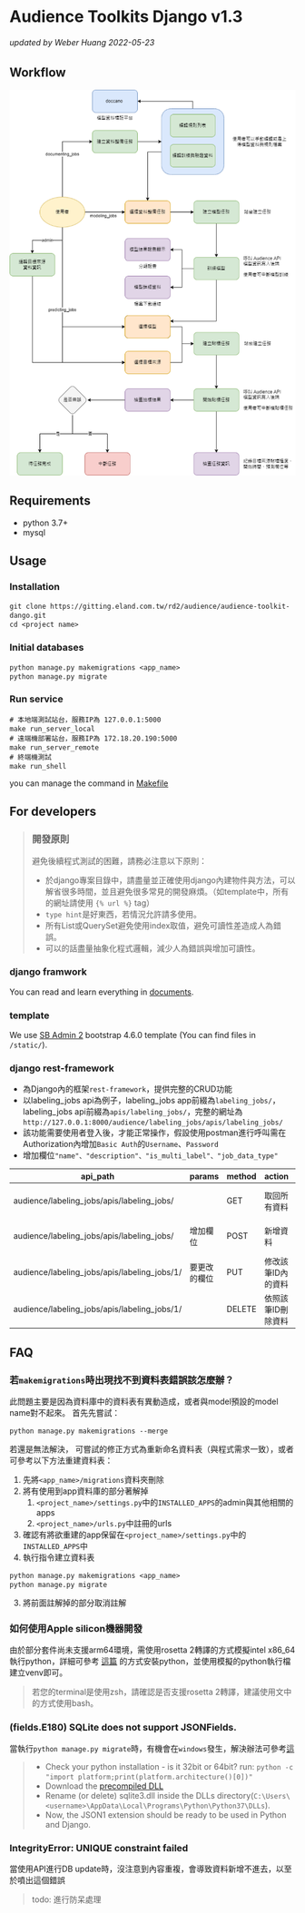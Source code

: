 # Audience Toolkits Django v1.3

###### updated by Weber Huang 2022-05-23

## Workflow

![](audience_site.png)

## Requirements

- python 3.7+
- mysql

## Usage

### Installation

```shell
git clone https://gitting.eland.com.tw/rd2/audience/audience-toolkit-dango.git
cd <project name>
```

### Initial databases

```shell
python manage.py makemigrations <app_name>
python manage.py migrate
```

### Run service

```shell
# 本地端測試站台，服務IP為 127.0.0.1:5000
make run_server_local
# 遠端機部署站台，服務IP為 172.18.20.190:5000
make run_server_remote
# 終端機測試
make run_shell
```

you can manage the command in [Makefile](https://gitting.eland.com.tw/rd2/audience/audience-toolkit-dango/-/blob/master/Makefile)

## For developers
> ### 開發原則
> 避免後續程式測試的困難，請務必注意以下原則：
> - 於django專案目錄中，請盡量並正確使用django內建物件與方法，可以解省很多時間，並且避免很多常見的開發麻煩。（如template中，所有的網址請使用 `{% url %}` tag）
> - `type hint`是好東西，若情況允許請多使用。
> - 所有List或QuerySet避免使用index取值，避免可讀性差造成人為錯誤。
> - 可以的話盡量抽象化程式邏輯，減少人為錯誤與增加可讀性。

### django framwork
You can read and learn everything in [documents](https://docs.djangoproject.com/zh-hans/3.1/).

### template
We use [SB Admin 2](https://startbootstrap.com/previews/sb-admin-2) bootstrap 4.6.0 template (You can find files in `/static/`).

### django rest-framework
- 為Django內的框架`rest-framework`，提供完整的CRUD功能
- 以labeling_jobs api為例子，labeling_jobs app前綴為`labeling_jobs/`，labeling_jobs api前綴為`apis/labeling_jobs/`，完整的網址為`http://127.0.0.1:8000/audience/labeling_jobs/apis/labeling_jobs/`
- 該功能需要使用者登入後，才能正常操作，假設使用postman進行呼叫需在Authorization內增加`Basic Auth`的`Username`、`Password`
- 增加欄位`"name"、"description"、"is_multi_label"、"job_data_type"`

| api_path | params | method | action | return |
|----------|--------|--------|--------|--------|
| audience/labeling_jobs/apis/labeling_jobs/ | | GET | 取回所有資料 | 回傳DB內所有labeling_jobs | 
| audience/labeling_jobs/apis/labeling_jobs/ | 增加欄位 | POST | 新增資料 | 回傳DB內所有labeling_jobs | 
| audience/labeling_jobs/apis/labeling_jobs/1/ | 要更改的欄位 | PUT | 修改該筆ID內的資料 | 回傳該筆資料修改後狀況 | 
| audience/labeling_jobs/apis/labeling_jobs/1/ | | DELETE | 依照該筆ID刪除資料| | 


## FAQ
### 若`makemigrations`時出現找不到資料表錯誤該怎麼辦？
此問題主要是因為資料庫中的資料表有異動造成，或者與model預設的model name對不起來。
首先先嘗試：
```shell
python manage.py makemigrations --merge
```
若還是無法解決， 可嘗試的修正方式為重新命名資料表（與程式需求一致），或者可參考以下方法重建資料表：
1. 先將`<app_name>/migrations`資料夾刪除
1. 將有使用到app資料庫的部分著解掉
   1. `<project_name>/settings.py`中的`INSTALLED_APPS`的admin與其他相關的apps
   2. `<project_name>/urls.py`中註冊的urls
1. 確認有將欲重建的app保留在`<project_name>/settings.py`中的`INSTALLED_APPS`中
1. 執行指令建立資料表
```shell
python manage.py makemigrations <app_name>
python manage.py migrate
```
3. 將前面註解掉的部分取消註解

### 如何使用Apple silicon機器開發
由於部分套件尚未支援arm64環境，需使用rosetta 2轉譯的方式模擬intel x86_64執行python，詳細可參考 [這篇](https://www.caktusgroup.com/blog/2021/04/02/python-django-react-development-apple-silicon/) 的方式安裝python，並使用模擬的python執行檔建立venv即可。
> 若您的terminal是使用zsh，請確認是否支援rosetta 2轉譯，建議使用文中的方式使用bash。

### (fields.E180) SQLite does not support JSONFields.
當執行`python manage.py migrate`時，有機會在`windows`發生，解決辦法可參考[這](https://stackoverflow.com/questions/62637458/django-3-1-fields-e180-sqlite-does-not-support-jsonfields)
> - Check your python installation - is it 32bit or 64bit? run: `python -c "import platform;print(platform.architecture()[0])"`
> - Download the [precompiled DLL](https://www.sqlite.org/download.html)
> - Rename (or delete) sqlite3.dll inside the DLLs directory(`C:\Users\<username>\AppData\Local\Programs\Python\Python37\DLLs`).
> - Now, the JSON1 extension should be ready to be used in Python and Django.

### IntegrityError: UNIQUE constraint failed
當使用API進行DB update時，沒注意到內容重複，會導致資料新增不進去，以至於噴出這個錯誤
> todo: 進行防呆處理 
